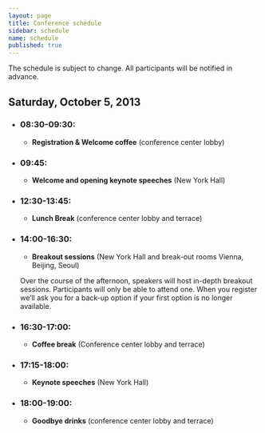 ```yaml
---
layout: page
title: Conference schedule
sidebar: schedule
name: schedule
published: true
---
```


The schedule is subject to change. All participants will be notified in advance.

## Saturday, October 5, 2013

- ### 08:30-09:30:
	- **Registration & Welcome coffee** (conference center lobby)


- ### 09:45:
	- **Welcome and opening keynote speeches** (New York Hall)


- ### 12:30-13:45: 
	- **Lunch Break** (conference center lobby and terrace)


- ### 14:00-16:30: 
	- **Breakout sessions** (New York Hall and break-out rooms Vienna, Beijing, Seoul)

   Over the course of the afternoon, speakers will host in-depth breakout sessions. Participants will only be able to attend one. When you register we’ll ask you for a back-up option if your first option is no longer available.


- ### 16:30-17:00:
	- **Coffee break** (Conference center lobby and terrace)
    
- ### 17:15-18:00: 
	- **Keynote speeches** (New York Hall) 
    
- ### 18:00-19:00: 
	- **Goodbye drinks** (conference center lobby and terrace)

